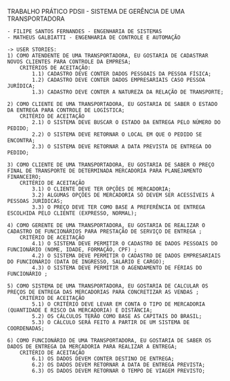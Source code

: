 TRABALHO PRÁTICO PDSII - SISTEMA DE GERÊNCIA DE UMA TRANSPORTADORA

	- FILIPE SANTOS FERNANDES - ENGENHARIA DE SISTEMAS
	- MATHEUS GALBIATTI - ENGENHARIA DE CONTROLE E AUTOMAÇÃO

	-> USER STORIES:
	1) COMO ATENDENTE DE UMA TRANSPORTADORA, EU GOSTARIA DE CADASTRAR NOVOS CLIENTES PARA CONTROLE DA EMPRESA;
		CRITÉRIOS DE ACEITAÇÃO:
			1.1) CADASTRO DEVE CONTER DADOS PESSOAIS DA PESSOA FÍSICA;
			1.2) CADASTRO DEVE CONTER DADOS EMPRESARIAIS CASO PESSOA JURÍDICA;
			1.3) CADASTRO DEVE CONTER A NATUREZA DA RELAÇÃO DE TRANSPORTE;
		
	2) COMO CLIENTE DE UMA TRANSPORTADORA, EU GOSTARIA DE SABER O ESTADO DA ENTREGA PARA CONTROLE DE LOGÍSTICA;
		CRITÉRIO DE ACEITAÇÃO
			2.1) O SISTEMA DEVE BUSCAR O ESTADO DA ENTREGA PELO NÚMERO DO PEDIDO;
			2.2) O SISTEMA DEVE RETORNAR O LOCAL EM QUE O PEDIDO SE ENCONTRA;
			2.3) O SISTEMA DEVE RETORNAR A DATA PREVISTA DE ENTREGA DO PEDIDO;
		
	3) COMO CLIENTE DE UMA TRANSPORTADORA, EU GOSTARIA DE SABER O PREÇO FINAL DE TRANSPORTE DE DETERMINADA MERCADORIA PARA PLANEJAMENTO FINANCEIRO;
		CRITÉRIO DE ACEITAÇÃO
			3.1) O CLIENTE DEVE TER OPÇÕES DE MERCADORIA;
			3.2) ALGUMAS OPÇÕES DE MERCADORIA SÓ DEVEM SER ACESSÍVEIS À PESSOAS JURÍDICAS;
			3.3) O PREÇO DEVE TER COMO BASE A PREFERÊNCIA DE ENTREGA ESCOLHIDA PELO CLIENTE (EXPRESSO, NORMAL);
			
	4) COMO GERENTE DE UMA TRANSPORTADORA, EU GOSTARIA DE REALIZAR O CADASTRO DE FUNCIONÁRIOS PARA PRESTAÇÃO DE SERVIÇO DE ENTREGA ;
		CRITÉRIO DE ACEITAÇÃO
			4.1) O SISTEMA DEVE PERMITIR O CADASTRO DE DADOS PESSOAIS DO FUNCIONÁRIO (NOME, IDADE, FORMAÇÃO, CPF) ;
			4.2) O SISTEMA DEVE PERMITIR O CADASTRO DE DADOS EMPRESARIAIS DO FUNCIONÁRIO (DATA DE INGRESSO, SALÁRIO E CARGO);
			4.3) O SISTEMA DEVE PERMITIR O AGENDAMENTO DE FÉRIAS DO FUNCIONÁRIO ;
			
	5) COMO SISTEMA DE UMA TRANSPORTADORA, EU GOSTARIA DE CALCULAR OS PREÇOS DE ENTREGA DAS MERCADORIAS PARA CONCRETIZAR AS VENDAS ;
		CRITÉRIO DE ACEITAÇÃO
			5.1) O CRITÉRIO DEVE LEVAR EM CONTA O TIPO DE MERCADORIA (QUANTIDADE E RISCO DA MERCADORIA) E DISTÂNCIA;
			5.2) OS CÁLCULOS TERÃO COMO BASE AS CAPITAIS DO BRASIL;
			5.3) O CÁLCULO SERÁ FEITO A PARTIR DE UM SISTEMA DE COORDENADAS;
			
	6) COMO FUNCIONÁRIO DE UMA TRANSPORTADORA, EU GOSTARIA DE SABER OS DADOS DE ENTREGA DA MERCADORIA PARA REALIZAR A ENTREGA;
		CRITÉRIO DE ACEITAÇÃO
			6.1) OS DADOS DEVEM CONTER DESTINO DE ENTREGA;
			6.2) OS DADOS DEVEM RETORNAR A DATA DE ENTREGA PREVISTA;
			6.3) OS DADOS DEVEM RETORNAR O TEMPO DE VIAGEM PREVISTO;
			
